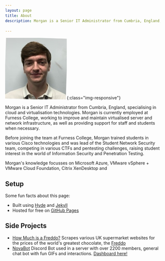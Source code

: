 ```yaml
---
layout: page
title: About
description: Morgan is a Senior IT Administrator from Cumbria, England, specialising in cloud and virtualisation technologies. 

---
```



![Morgan Fell](/public/morgan-mugshot.jpg){:class="img-responsive"}


Morgan is a Senior IT Administrator from Cumbria, England, specialising in cloud and virtualisation technologies. Morgan is currently employed at Furness College, working to improve and maintain virtualised server and network infrastructure, as well as providing support for staff and students when necessary. 

Before joining the team at Furness College, Morgan trained students in various Cisco technologies and was lead of the Student Network Security team, competing in various CTFs and pentesting challenges, raising student interest in the world of Information Security and Penetration Testing.

Morgan's knowledge focusses on Microsoft Azure, VMware vSphere + VMware Cloud Foundation, Citrix XenDesktop and 


## Setup

Some fun facts about this page:

* Built using [Hyde](https://github.com/poole/hyde) and [Jekyll](http://jekyllrb.com)
* Hosted for free on [GitHub Pages](https://pages.github.com)



## Side Projects

* [How Much is a Freddo?](https://github.com/MorganFellDEV/HowMuchIsAFreddo)
Scrapes various UK supermarket websites for the prices of the world's greatest chocolate, the [Freddo](https://en.wikipedia.org/wiki/Freddo)
* [NovaBot](https://github.com/morganfelldev/moogdc/)
Discord Bot used in a server with over 2200 members, general chat bot with fun GIFs and interactions. [Dashboard here!](https://cloud.moorgaan.dev)

